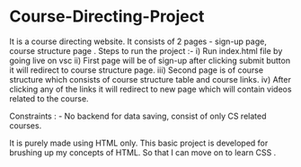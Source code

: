 # Course-Directing-Project
It is a course directing website. It consists of  2 pages - sign-up page, course structure page .
Steps to run the project :-
i) Run index.html file by going live on vsc 
ii) First page will be of sign-up after clicking submit button it will redirect to course structure page.
iii) Second page is of course structure which consists of course structure table and course links.
iv) After clicking any of the links it will redirect to new page which will contain videos related to the course.

Constraints : - No backend for data saving, consist of only CS related courses.

It is purely made using HTML only. This basic project is developed for brushing up my concepts of HTML. 
So that I can move on to learn CSS .
